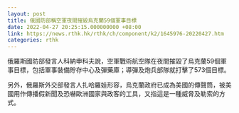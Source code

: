 ```yaml
---
layout: post
title: 俄國防部稱空軍夜間摧毀烏克蘭59個軍事目標
date: 2022-04-27 20:25:15.000000000 +08:00
link: https://news.rthk.hk/rthk/ch/component/k2/1645976-20220427.htm
categories: rthk
---
```


俄羅斯國防部發言人科納申科夫說，空軍戰術航空隊在夜間摧毀了烏克蘭59個軍事目標，包括軍事裝備貯存中心及彈藥庫；導彈及炮兵部隊就打擊了573個目標。

另外，俄羅斯外交部發言人扎哈羅娃形容，烏克蘭政府已成為美國的傳聲筒，被美國用作傳播假新聞及恐嚇歐洲國家與政客的工具，又指這是一種威脅及勒索的方式。
